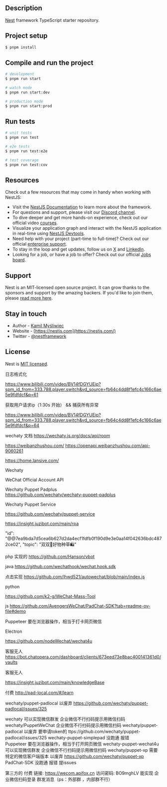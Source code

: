 ## Description

[Nest](https://github.com/nestjs/nest) framework TypeScript starter repository.

## Project setup

```bash
$ pnpm install
```

## Compile and run the project

```bash
# development
$ pnpm run start

# watch mode
$ pnpm run start:dev

# production mode
$ pnpm run start:prod
```

## Run tests

```bash
# unit tests
$ pnpm run test

# e2e tests
$ pnpm run test:e2e

# test coverage
$ pnpm run test:cov
```

## Resources

Check out a few resources that may come in handy when working with NestJS:

- Visit the [NestJS Documentation](https://docs.nestjs.com) to learn more about the framework.
- For questions and support, please visit our [Discord channel](https://discord.gg/G7Qnnhy).
- To dive deeper and get more hands-on experience, check out our official video [courses](https://courses.nestjs.com/).
- Visualize your application graph and interact with the NestJS application in real-time using [NestJS Devtools](https://devtools.nestjs.com).
- Need help with your project (part-time to full-time)? Check out our official [enterprise support](https://enterprise.nestjs.com).
- To stay in the loop and get updates, follow us on [X](https://x.com/nestframework) and [LinkedIn](https://linkedin.com/company/nestjs).
- Looking for a job, or have a job to offer? Check out our official [Jobs board](https://jobs.nestjs.com).

## Support

Nest is an MIT-licensed open source project. It can grow thanks to the sponsors and support by the amazing backers. If you'd like to join them, please [read more here](https://docs.nestjs.com/support).

## Stay in touch

- Author - [Kamil Myśliwiec](https://twitter.com/kammysliwiec)
- Website - [https://nestjs.com](https://nestjs.com/)
- Twitter - [@nestframework](https://twitter.com/nestframework)

## License

Nest is [MIT licensed](https://github.com/nestjs/nest/blob/master/LICENSE).



日志格式化 

https://www.bilibili.com/video/BV14fDGYUEip?spm_id_from=333.788.player.switch&vd_source=fb64c4dd8f1efc4c166c6ae5e9fdfdcf&p=61

获取用户请求ip（1:30s 开始）  &&  捕获所有异常

https://www.bilibili.com/video/BV14fDGYUEip?spm_id_from=333.788.player.switch&vd_source=fb64c4dd8f1efc4c166c6ae5e9fdfdcf&p=64


wechaty 文档 
https://wechaty.js.org/docs/api/room


https://weibanzhushou.com/
https://openapi.weibanzhushou.com/api-9060261


https://home.lansive.com/




Wechaty

WeChat Official Account API

Wechaty Puppet Padplus    
https://github.com/wechaty/wechaty-puppet-padplus

Wechaty Puppet Service

https://github.com/wechaty/puppet-service


https://insight.juzibot.com/main/rpa



"id": "@@7ea9bda7d5cea6b627d2da4ecf1fdfb0f190d9e3e0aa14f042636bdc4872ce02",
"topic": "双双🎀好物种草🛍"






php 实现的 
https://github.com/Hanson/vbot

java 
https://github.com/wechathook/wechat.hook.sdk

点击实现
https://github.com/lhwd521/autowechat/blob/main/index.js

python

https://github.com/k2-g/WeChat-Mass-Tool

js
https://github.com/AvengersWeChat/PadChat-SDK?tab=readme-ov-file#demo

Puppeteer    要在浏览器操作，相当于打卡网页微信

Electron


https://github.com/nodeWechat/wechat4u



客服无人
https://bot.chatopera.com/dashboard/clients/673eed73e8bac400141361d0/vaults


客服无人

https://insight.juzibot.com/main/knowledgeBase

付费
http://pad-local.com/#/learn


wechaty/puppet-padlocal   以废弃
https://github.com/wechaty/puppet-padlocal/issues/325



wechaty   可以实现微信群发  企业微信不行扫码提示用微信扫码
wechaty/PuppetWeChat   企业微信不行扫码提示用微信扫码
wechaty/puppet-padlocal   以废弃 要申请token的 ttps://github.com/wechaty/puppet-padlocal/issues/325
wechaty-puppet-simplepad   没跑通  报错  
Puppeteer  要在浏览器操作，相当于打开网页微信 
wechaty-puppet-wechat4u  可以实现微信群发  企业微信不行扫码提示用微信扫码
wechaty/puppet-xp 需要特定的微信客户端版本 以废弃 https://github.com/wechaty/puppet-xp
PadChat-SDK 没跑通  报错 提issues

第三方的 付费
链接: https://wecom.apifox.cn 访问密码: BO9mghLV 能实现 企业微信扫码登录 群发消息（ps：外部群 ，内部群不行）



